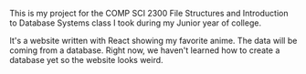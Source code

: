 This is my project for the COMP SCI 2300 File Structures and Introduction to Database Systems class I took during my Junior year of college.

It's a website written with React showing my favorite anime. The data will be coming from a database. Right now, we haven't learned how to create a database yet so the website looks weird. 